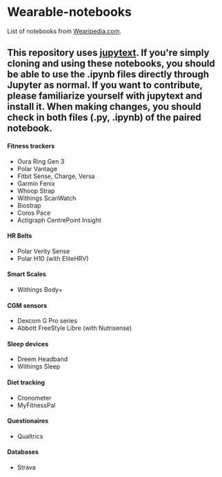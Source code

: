 # Wearable-notebooks
List of notebooks from [Wearipedia.com](http://wearipedia.com).

## This repository uses [jupytext](https://jupytext.readthedocs.io/en/latest/). If you're simply cloning and using these notebooks, you should be able to use the .ipynb files directly through Jupyter as normal. If you want to contribute, please familiarize yourself with jupytext and install it. When making changes, you should check in both files (.py, .ipynb) of the paired notebook.

#### Fitness trackers
* Oura Ring Gen 3
* Polar Vantage
* Fitbit Sense, Charge, Versa
* Garmin Fenix
* Whoop Strap
* Withings ScanWatch
* Biostrap
* Coros Pace
* Actigraph CentrePoint Insight

#### HR Belts
* Polar Verity Sense
* Polar H10 (with EliteHRV)

#### Smart Scales
* Withings Body+

#### CGM sensors
* Dexcom G Pro series
* Abbott FreeStyle Libre (with Nutrisense)

#### Sleep devices
* Dreem Headband
* Withings Sleep

#### Diet tracking
* Cronometer
* MyFitnessPal

#### Questionaires
* Qualtrics

#### Databases
* Strava
